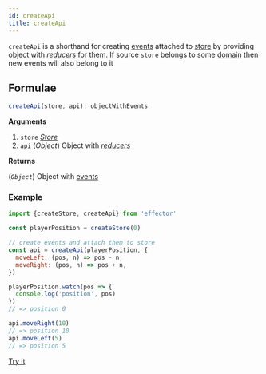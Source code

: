 ```yaml
---
id: createApi
title: createApi
---
```


`createApi` is a shorthand for creating [events](./Event.md) attached to [store](./Store.md) by providing object with [_reducers_](../../glossary.md#reducer) for them. If source `store` belongs to some [domain](./Domain.md) then new events will also belong to it

## Formulae

```ts
createApi(store, api): objectWithEvents
```

**Arguments**

1. `store` [_Store_](Store.md)
2. `api` (_Object_) Object with [_reducers_](../../glossary.md#reducer)

**Returns**

(_`Object`_) Object with [events](Event.md)

### Example

```js
import {createStore, createApi} from 'effector'

const playerPosition = createStore(0)

// create events and attach them to store
const api = createApi(playerPosition, {
  moveLeft: (pos, n) => pos - n,
  moveRight: (pos, n) => pos + n,
})

playerPosition.watch(pos => {
  console.log('position', pos)
})
// => position 0

api.moveRight(10)
// => position 10
api.moveLeft(5)
// => position 5
```

[Try it](https://share.effector.dev/SjVy8dzF)
